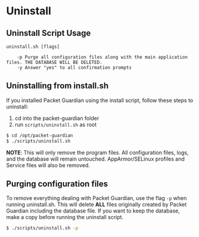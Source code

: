 # Uninstall

## Uninstall Script Usage

```
uninstall.sh [flags]

    -p Purge all configuration files along with the main application files. THE DATABASE WILL BE DELETED.
    -y Answer "yes" to all confirmation prompts
```

## Uninstalling from install.sh

If you installed Packet Guardian using the install script, follow these steps to uninstall:

1. cd into the packet-guardian folder
2. run `scripts/uninstall.sh` as root

```Bash
$ cd /opt/packet-guardian
$ ./scripts/uninstall.sh
```

**NOTE**: This will only remove the program files. All configuration files, logs, and the database will remain untouched. AppArmor/SELinux profiles and Service files will also be removed.

## Purging configuration files

To remove everything dealing with Packet Guardian, use the flag `-p` when running uninstall.sh. This will delete **ALL** files originally created by Packet Guardian including the database file. If you want to keep the database, make a copy before running the uninstall script.

```Bash
$ ./scripts/uninstall.sh -p
```
